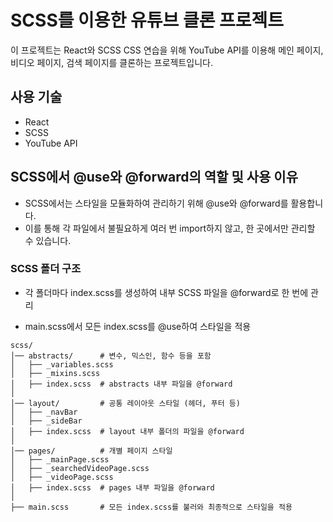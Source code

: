 # SCSS를 이용한 유튜브 클론 프로젝트

이 프로젝트는 React와 SCSS CSS 연습을 위해 YouTube API를 이용해 메인 페이지, 비디오 페이지, 검색 페이지를 클론하는 프로젝트입니다.

## 사용 기술

- React
- SCSS
- YouTube API

## SCSS에서 @use와 @forward의 역할 및 사용 이유

- SCSS에서는 스타일을 모듈화하여 관리하기 위해 @use와 @forward를 활용합니다.
- 이를 통해 각 파일에서 불필요하게 여러 번 import하지 않고, 한 곳에서만 관리할 수 있습니다.

### SCSS 폴더 구조

- 각 폴더마다 index.scss를 생성하여 내부 SCSS 파일을 @forward로 한 번에 관리

- main.scss에서 모든 index.scss를 @use하여 스타일을 적용

```
scss/
│── abstracts/      # 변수, 믹스인, 함수 등을 포함
│   ├── _variables.scss
│   ├── _mixins.scss
│   ├── index.scss  # abstracts 내부 파일을 @forward
│
│── layout/         # 공통 레이아웃 스타일 (헤더, 푸터 등)
│   ├── _navBar
│   ├── _sideBar
│   ├── index.scss  # layout 내부 폴더의 파일을 @forward
│
│── pages/          # 개별 페이지 스타일
│   ├── _mainPage.scss
│   ├── _searchedVideoPage.scss
│   ├── _videoPage.scss
│   ├── index.scss  # pages 내부 파일을 @forward
│
├── main.scss       # 모든 index.scss를 불러와 최종적으로 스타일을 적용
```
